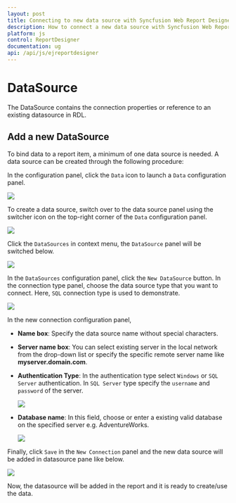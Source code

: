 ```yaml
---
layout: post
title: Connecting to new data source with Syncfusion Web Report Designer
description: How to connect a new data source with Syncfusion Web Report Designer
platform: js
control: ReportDesigner
documentation: ug
api: /api/js/ejreportdesigner
---
```


# DataSource

The DataSource contains the connection properties or reference to an existing datasource in RDL. 

## Add a new DataSource

To bind data to a report item, a minimum of one data source is needed. A data source can be created through the following procedure:

In the configuration panel, click the `Data` icon to launch a `Data` configuration panel.

![](Create-Datasource-Images/Datasource-Start.png)

 To create a data source, switch over to the data source panel using the switcher icon on the top-right corner of the `Data` configuration panel.

![](Create-Datasource-Images/Switcher-Datasource.png)

Click the `DataSources` in context menu, the `DataSource` panel will be switched below.

![](Create-Datasource-Images/Datasource-New-Panel.png)

In the `DataSources` configuration panel, click the `New DataSource` button. In the connection type panel, choose the data source type that you want to connect. Here, `SQL` connection type is used to demonstrate.

 ![](Create-Datasource-Images/SQL-Connect.png)

In the new connection configuration panel, 

* **Name box**: Specify the data source name without special characters.

* **Server name box**: You can select existing server in the local network from the drop-down list or specify the specific remote server name like **myserver.domain.com**.

* **Authentication Type**: In the authentication type select  `Windows` or `SQL Server` authentication. In `SQL Server` type specify the `username` and `password` of the server.

    ![](Create-Datasource-Images/Authentication-sql.png)

* **Database name**: In this field, choose or enter a existing valid database on the specified server e.g. AdventureWorks.

    ![](Create-Datasource-Images/Datasource-CreateWizard.png)

Finally, click `Save` in the `New Connection` panel and the new data source will be added in datasource pane like below.

![](Create-Datasource-Images/Datasource-SaveWizard.png)

 Now, the datasource will be added in the report and it is ready to create/use the data. 
